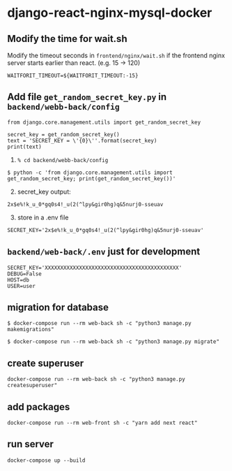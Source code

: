 # django-react-nginx-mysql-docker

## Modify the time for wait.sh

Modify the timeout seconds in `frontend/nginx/wait.sh` if the frontend nginx server starts earlier than react. (e.g. 15 -> 120)

```
WAITFORIT_TIMEOUT=${WAITFORIT_TIMEOUT:-15}
```

##  Add file `get_random_secret_key.py` in `backend/webb-back/config`

```
from django.core.management.utils import get_random_secret_key

secret_key = get_random_secret_key()
text = 'SECRET_KEY = \'{0}\''.format(secret_key)
print(text)

```

1. `% cd backend/webb-back/config`

```
$ python -c 'from django.core.management.utils import get_random_secret_key; print(get_random_secret_key())' 
```

2. secret_key output:

```
2x$e%!k_u_0*gq0s4!_u(2(^lpy&gir0hg)q&5nurj0-sseuav
```

3. store in a .env file

```
SECRET_KEY='2x$e%!k_u_0*gq0s4!_u(2(^lpy&gir0hg)q&5nurj0-sseuav'
```

## `backend/web-back/.env` just for development

```
SECRET_KEY='XXXXXXXXXXXXXXXXXXXXXXXXXXXXXXXXXXXXXXXXXXX'
DEBUG=False
HOST=db
USER=user
```

## migration for database
```
$ docker-compose run --rm web-back sh -c "python3 manage.py makemigrations"

$ docker-compose run --rm web-back sh -c "python3 manage.py migrate"
```

## create superuser

```
docker-compose run --rm web-back sh -c "python3 manage.py createsuperuser"
```

## add packages

```
docker-compose run --rm web-front sh -c "yarn add next react"
```

## run server

```
docker-compose up --build 
```
